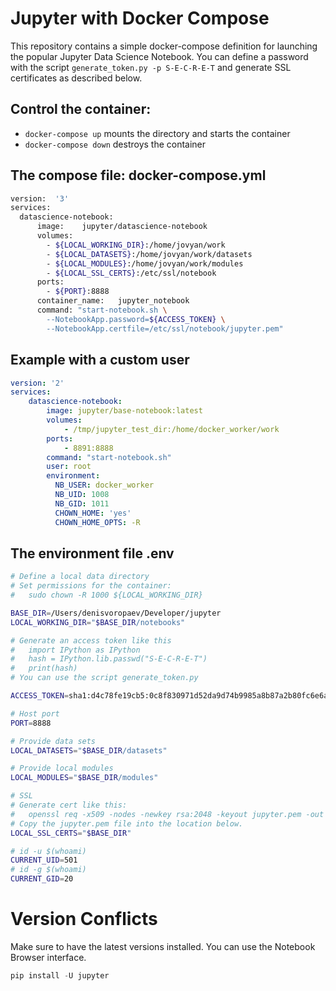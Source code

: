 # Jupyter with Docker Compose

This repository contains a simple docker-compose definition for launching the popular Jupyter Data Science Notebook.
You can define a password with the script ```generate_token.py -p S-E-C-R-E-T``` and generate SSL certificates as described below.

## Control the container:

* ```docker-compose up``` mounts the directory and starts the container
* ```docker-compose down``` destroys the container

## The compose file: docker-compose.yml

```bash
version:  '3'
services:
  datascience-notebook:
      image:    jupyter/datascience-notebook
      volumes:
        - ${LOCAL_WORKING_DIR}:/home/jovyan/work
        - ${LOCAL_DATASETS}:/home/jovyan/work/datasets
        - ${LOCAL_MODULES}:/home/jovyan/work/modules
        - ${LOCAL_SSL_CERTS}:/etc/ssl/notebook
      ports:
        - ${PORT}:8888
      container_name:   jupyter_notebook
      command: "start-notebook.sh \
        --NotebookApp.password=${ACCESS_TOKEN} \
        --NotebookApp.certfile=/etc/ssl/notebook/jupyter.pem"
```

## Example with a custom user

```YAML
version: '2'
services:
    datascience-notebook:
        image: jupyter/base-notebook:latest
        volumes:
            - /tmp/jupyter_test_dir:/home/docker_worker/work            
        ports:
            - 8891:8888
        command: "start-notebook.sh"
        user: root
        environment:
          NB_USER: docker_worker
          NB_UID: 1008
          NB_GID: 1011
          CHOWN_HOME: 'yes'
          CHOWN_HOME_OPTS: -R

```
## The environment file .env

```bash
# Define a local data directory
# Set permissions for the container:
#   sudo chown -R 1000 ${LOCAL_WORKING_DIR}

BASE_DIR=/Users/denisvoropaev/Developer/jupyter
LOCAL_WORKING_DIR="$BASE_DIR/notebooks"

# Generate an access token like this
#   import IPython as IPython
#   hash = IPython.lib.passwd("S-E-C-R-E-T")
#   print(hash)
# You can use the script generate_token.py

ACCESS_TOKEN=sha1:d4c78fe19cb5:0c8f830971d52da9d74b9985a8b87a2b80fc6e6a

# Host port
PORT=8888

# Provide data sets
LOCAL_DATASETS="$BASE_DIR/datasets"

# Provide local modules
LOCAL_MODULES="$BASE_DIR/modules"

# SSL
# Generate cert like this:
#   openssl req -x509 -nodes -newkey rsa:2048 -keyout jupyter.pem -out jupyter.pem
# Copy the jupyter.pem file into the location below.
LOCAL_SSL_CERTS="$BASE_DIR"

# id -u $(whoami)
CURRENT_UID=501
# id -g $(whoami)
CURRENT_GID=20
```



# Version Conflicts

Make sure to have the latest versions installed. You can use the Notebook Browser interface.
```python
pip install -U jupyter
```
